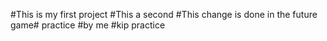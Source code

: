 #This is my first project
#This a second
#This change is done in the future game# practice
#by me
#kip practice
